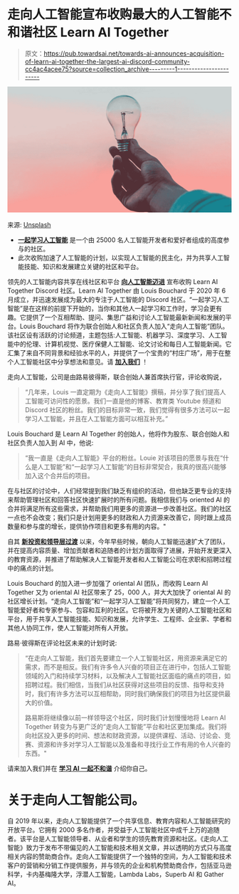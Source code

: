 # 走向人工智能宣布收购最大的人工智能不和谐社区 Learn AI Together

> 原文：<https://pub.towardsai.net/towards-ai-announces-acquisition-of-learn-ai-together-the-largest-ai-discord-community-cc4ac4acee75?source=collection_archive---------1----------------------->

![](img/f2dde58a98e1a2cfae7e9a698d483c4f.png)

来源: [Unsplash](https://unsplash.com/photos/fIq0tET6llw)

*   [**一起学习人工智能**](https://ws.towardsai.net/discord) 是一个由 25000 名人工智能开发者和爱好者组成的高度参与的社区。
*   此次收购加速了人工智能的计划，以实现人工智能的民主化，并为共享人工智能技能、知识和发展建立关键的社区和平台。

领先的人工智能内容共享在线社区和平台 [**向人工智能迈进**](https://towardsai.net/) 宣布收购 Learn AI Together Discord 社区。Learn AI Together 由 Louis Bouchard 于 2020 年 6 月成立，并迅速发展成为最大的专注于人工智能的 Discord 社区。“一起学习人工智能”是在这样的前提下开始的，当你和其他人一起学习和工作时，学习会更有趣。它提供了一个互相帮助、提问、集思广益和讨论人工智能最新新闻和发展的平台。Louis Bouchard 将作为联合创始人和社区负责人加入“走向人工智能”团队。该社区设有活跃的讨论频道，主题包括:人工智能、机器学习、深度学习、人工智能中的伦理、计算机视觉、医疗保健人工智能、论文讨论和每日人工智能新闻。它汇集了来自不同背景和经验水平的人，并提供了一个宝贵的“村庄广场”，用于在整个人工智能社区中分享想法和意见。请 [**加入我们**](http://ws.towardsai.net/discord) ！

走向人工智能，公司是由路易彼得斯，联合创始人兼首席执行官，评论收购说，

> “几年来，Louis 一直定期为《走向人工智能》撰稿，并分享了我们提高人工智能可访问性的愿景。我们一直是他的博客、教育类 Youtube 频道和 Discord 社区的粉丝。我们的目标非常一致，我们觉得有很多方法可以一起学习人工智能，并且在人工智能方面可以相互补充。”

Louis Bouchard 是 Learn AI Together 的创始人，他将作为股东、联合创始人和社区负责人加入到 AI 中，他说:

> “我一直是《走向人工智能》平台的粉丝。Louie 对该项目的愿景与我在“什么是人工智能”和“一起学习人工智能”的目标非常契合，我真的很高兴能够加入这个合并后的项目。

在与社区的讨论中，人们经常提到我们缺乏有组织的活动，但也缺乏更专业的支持来帮助管理社区和回答社区快速扩展时的所有问题。我相信我们与 oriented AI 的合并将满足所有这些需求，并帮助我们用更多的资源进一步改善社区。我们的社区一点也不会改变；我们只是计划用更多的财政和人力资源来改善它，同时跟上成员数量和参与度的增长，提供协作项目和更多有用的内容。"

自其 [**新投资和领导层过渡**](https://towardsai.net/p/news/towards-ai-announces-new-investment-to-expand-platform-for-the-ai-community-a1561a8f8ca2) 以来，今年早些时候，朝向人工智能迅速扩大了团队，并在提高内容质量、增加贡献者和追随者的计划方面取得了进展，开始开发更深入的教育资源，并推进了帮助解决人工智能开发者和人工智能公司在求职和招聘过程中的痛点的计划。

Louis Bouchard 的加入进一步加强了 oriental AI 团队，而收购 Learn AI Together 又为 oriental AI 社区带来了 25，000 人，并大大加快了 oriental AI 的社区增长计划。“走向人工智能”和“一起学习人工智能”将共同努力，建立一个人工智能爱好者和专家参与、包容和互利的社区。它将被开发为关键的人工智能社区和平台，用于共享人工智能技能、知识和发展，允许学生、工程师、企业家、学者和其他人协同工作，使人工智能对所有人开放。

路易·彼得斯在评论社区未来的计划时说:

> “在走向人工智能，我们首先要建立一个人工智能社区，用资源来满足它的需求，而不是相反。我们有许多令人兴奋的项目正在进行中，包括人工智能领域的入门和持续学习材料，以及解决人工智能社区面临的痛点的项目，如招聘过程。我们相信，当我们从社区获得对这些项目的反馈、指导和支持时，我们有许多方法可以互相帮助，同时我们确保我们的项目为社区提供最大的价值。
> 
> 路易斯将继续像以前一样领导这个社区，同时我们计划慢慢地将 Learn AI Together 转变为与更广泛的“走向人工智能”平台和社区更加集成。我们将向社区投入更多的时间、想法和财政资源，以提供课程、活动、讨论会、竞赛、资源和许多对学习人工智能以及准备和寻找行业工作有用的令人兴奋的东西。"

请来加入我们并在 [**学习 AI 一起不和谐**](http://ws.towardsai.net/discord) 介绍你自己。

# 关于走向人工智能公司。

自 2019 年以来，走向人工智能提供了一个共享信息、教育内容和人工智能研究的开放平台。它拥有 2000 多名作者，并受益于人工智能社区中成千上万的追随者。该平台是人工智能领导者、从业者和学生的领先教育资源和社区。《走向人工智能》致力于发布不带偏见的人工智能和技术相关文章，并以透明的方式只与高度相关内容的赞助商合作。走向人工智能提供了一个独特的空间，为人工智能和技术客户的营销和分销工作提供服务，并与领先的企业和机构赞助商合作，包括亚马逊科学，卡内基梅隆大学，浮潜人工智能，Lambda Labs，Superb AI 和 Gather AI。
